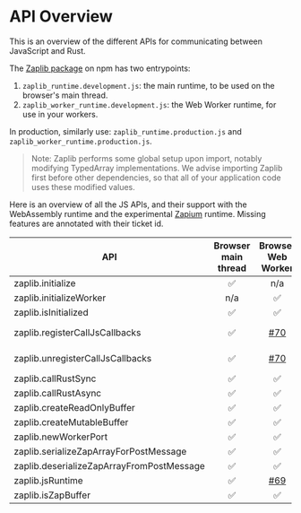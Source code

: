 # API Overview

This is an overview of the different APIs for communicating between JavaScript and Rust.

The [Zaplib package](https://www.npmjs.com/package/zaplib) on npm has two entrypoints:
1. `zaplib_runtime.development.js`: the main runtime, to be used on the browser's main thread.
2. `zaplib_worker_runtime.development.js`: the Web Worker runtime, for use in your workers.

In production, similarly use: `zaplib_runtime.production.js` and `zaplib_worker_runtime.production.js`.

> Note: Zaplib performs some global setup upon import, notably modifying TypedArray implementations. We advise importing Zaplib first before other dependencies, so that all of your application code uses these modified values.

Here is an overview of all the JS APIs, and their support with the WebAssembly runtime and the experimental [Zapium](./zapium.md) runtime.  Missing features are annotated with their ticket id.

| API                                         | Browser main thread | Browser Web Worker | [Zapium](./zapium.md) main thread | [Zapium](./zapium.md) Web Worker |
| ------------------------------------------- | :---------------: | :---------------: | :--------------: | :--------------: |
| zaplib.initialize                           |       ✅          |        n/a          |       ✅       |       n/a         |
| zaplib.initializeWorker                     |      n/a          |        ✅          |       n/a       |    [#69][2] |
| zaplib.isInitialized                        |       ✅          |        ✅          |       ✅        |   [#69][2] |
| zaplib.registerCallJsCallbacks              |       ✅          |      [#70][3]      |       ✅        |  [#69][2]  [#70][3] |
| zaplib.unregisterCallJsCallbacks            |       ✅          |      [#70][3]      |       ✅        |  [#69][2]  [#70][3] |
| zaplib.callRustSync                         |       ✅          |        ✅          |       ✅        |   [#69][2] |
| zaplib.callRustAsync                        |       ✅          |        ✅          |       ✅        |   [#69][2] |
| zaplib.createReadOnlyBuffer                 |       ✅          |        ✅          |       ✅        |   [#69][2] |
| zaplib.createMutableBuffer                  |       ✅          |        ✅          |       ✅        |   [#69][2] |
| zaplib.newWorkerPort                        |       ✅          |        ✅          |     [#69][2]    |   [#69][2] |
| zaplib.serializeZapArrayForPostMessage      |       ✅          |        ✅          |     [#69][2]    |   [#69][2] |
| zaplib.deserializeZapArrayFromPostMessage   |       ✅          |        ✅          |     [#69][2]    |   [#69][2] |
| zaplib.jsRuntime                            |       ✅          |      [#69][2]      |       ✅        |   [#69][2] |
| zaplib.isZapBuffer                          |       ✅          |        ✅          |       ✅        |    ✅       |

[1]: https://github.com/Zaplib/zaplib/issues/51
[2]: https://github.com/Zaplib/zaplib/issues/69
[3]: https://github.com/Zaplib/zaplib/issues/70
